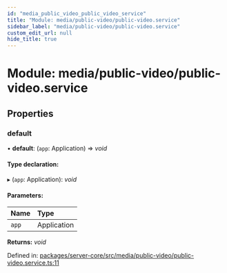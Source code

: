 ```yaml
---
id: "media_public_video_public_video_service"
title: "Module: media/public-video/public-video.service"
sidebar_label: "media/public-video/public-video.service"
custom_edit_url: null
hide_title: true
---
```


# Module: media/public-video/public-video.service

## Properties

### default

• **default**: (`app`: Application) => *void*

#### Type declaration:

▸ (`app`: Application): *void*

#### Parameters:

| Name | Type |
| :------ | :------ |
| `app` | Application |

**Returns:** *void*

Defined in: [packages/server-core/src/media/public-video/public-video.service.ts:11](https://github.com/xr3ngine/xr3ngine/blob/2d83606b6/packages/server-core/src/media/public-video/public-video.service.ts#L11)
